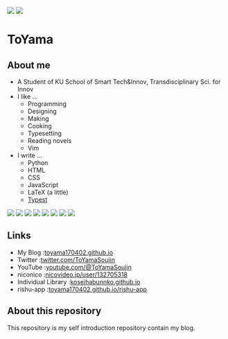 ![](https://komarev.com/ghpvc/?username=toyama170402&color=fd7512&style=flat&abbreviated=true)
![](https://img.shields.io/github/followers/toyama170402?label=follow&color=fd7512&logo=github&style=flat)

# ToYama

## About me

- A Student of KU School of Smart Tech&Innov, Transdisciplinary Sci. for Innov
- I like ...
  - Programming
  - Designing
  - Making
  - Cooking
  - Typesetting
  - Reading novels
  - Vim
- I write ...
  - Python
  - HTML
  - CSS
  - JavaScript
  - LaTeX (a little)
  - [Typest](https://typst.app)

![](http://github-profile-summary-cards.vercel.app/api/cards/stats?username=toyama170402&theme=gruvbox#gh-dark-mode-only)
![](http://github-profile-summary-cards.vercel.app/api/cards/stats?username=toyama170402&theme=nord_bright#gh-light-mode-only)
![](http://github-profile-summary-cards.vercel.app/api/cards/most-commit-language?username=toyama170402&theme=gruvbox#gh-dark-mode-only)
![](http://github-profile-summary-cards.vercel.app/api/cards/most-commit-language?username=toyama170402&theme=nord_bright#gh-light-mode-only)
![](http://github-profile-summary-cards.vercel.app/api/cards/profile-details?username=toyama170402&theme=gruvbox#gh-dark-mode-onl)
![](http://github-profile-summary-cards.vercel.app/api/cards/profile-details?username=toyama170402&theme=nord_bright#gh-light-mode-onl)
![](https://raw.githubusercontent.com/toyama170402/toyama170402.github.io/output/github-contribution-grid-snake-dark.svg#gh-dark-mode-only)
![](https://raw.githubusercontent.com/toyama170402/toyama170402.github.io/output/github-contribution-grid-snake.svg#gh-light-mode-only)

## Links

- My Blog :[toyama170402.github.io](https://toyama170402.github.io)
- Twitter :[twitter.com/ToYamaSoujin](https://twitter.com/ToYamaSoujin)
- YouTube :[youtube.com/@ToYamaSoujin](https://www.youtube.com/@ToYamaSoujin)
- niconico :[nicovideo.jp/user/132705318](https://www.nicovideo.jp/user/132705318)
- Individual Library :[koseihabunnko.github.io](https://koseihabunnko.github.io)
- rishu-app :[toyama170402.github.io/rishu-app](https://toyama170402.github.io/rishu-app)

## About this repository

This repository is my self introduction repository contain my blog.
